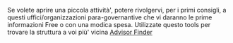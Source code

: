 Se volete aprire una piccola attività', potere rivolgervi, per i primi consigli, a questi uffici/organizzazioni para-governantive che vi daranno le prime informazioni Free o con una modica spesa. Utilizzate questo tools per trovare la struttura a voi più' vicina  [Advisor Finder](http://www.business.gov.au/advice-and-support/advisor-finder/Pages/default.aspx)
